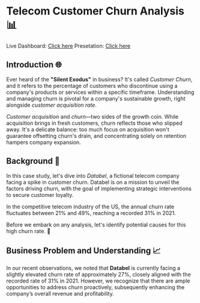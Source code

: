 # **Telecom Customer Churn Analysis** 📊  
Live Dashboard: [Click here](https://bit.ly/3U4obQE)
Presetation: [Click here](https://www.linkedin.com/posts/mayurv19_case-study-telecom-customer-churn-analysis-activity-7155195610730561536-U_au)
## Introduction 🌐

Ever heard of the **"Silent Exodus"** in business? It's called *Customer Churn*, and it refers to the percentage of customers who discontinue using a company's products or services within a specific timeframe. Understanding and managing churn is pivotal for a company's sustainable growth, right alongside *customer acquisition rate*.

*Customer acquisition* and *churn*—two sides of the growth coin. While acquisition brings in fresh customers, churn reflects those who slipped away. It's a delicate balance: too much focus on acquisition won't guarantee offsetting churn's drain, and concentrating solely on retention hampers company expansion.

## Background 🚀

In this case study, let's dive into *Databel*, a fictional telecom company facing a spike in customer churn. Databel is on a mission to unveil the factors driving churn, with the goal of implementing strategic interventions to secure customer loyalty.

In the competitive telecom industry of the US, the annual churn rate fluctuates between 21% and 49%, reaching a recorded 31% in 2021.

Before we embark on any analysis, let's identify potential causes for this high churn rate. 🚀

## Business Problem and Understanding 📈

In our recent observations, we noted that **Databel** is currently facing a slightly elevated churn rate of approximately 27%, closely aligned with the recorded rate of 31% in 2021. However, we recognize that there are ample opportunities to address churn proactively, subsequently enhancing the company’s overall revenue and profitability.
